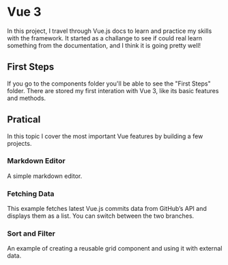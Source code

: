 # Vue 3

In this project, I travel through Vue.js docs to learn and practice my skills with the framework. It started as a challange to see if could real learn something from the documentation, and I think it is going pretty well!

## First Steps

If you go to the components folder you'll be able to see the "First Steps" folder. There are stored my first interation with Vue 3, like its basic features and methods.

## Pratical

In this topic I cover the most important Vue features by building a few projects.

### Markdown Editor
A simple markdown editor.

### Fetching Data
This example fetches latest Vue.js commits data from GitHub’s API and displays them as a list.
You can switch between the two branches.

### Sort and Filter
An example of creating a reusable grid component and using it with external data.